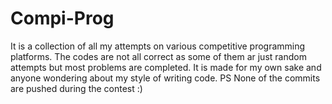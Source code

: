 # Compi-Prog

It is a collection of all my attempts on various competitive programming platforms. The codes are not all correct as some of them ar just random attempts but most problems are completed. It is made for my own sake and anyone wondering about my style of writing code.
PS None of the commits are pushed during the contest :) 
